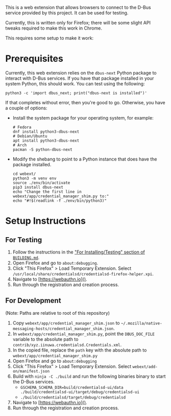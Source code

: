 This is a web extension that allows browsers to connect to the D-Bus service
provided by this project. It can be used for testing.

Currently, this is written only for Firefox; there will be some slight API
tweaks required to make this work in Chrome.

This requires some setup to make it work:

# Prerequisites

Currently, this web extension relies on the `dbus-next` Python package to
interact with D-Bus services. If you have that package installed in your system
Python, this should work. You can test using the following:

```shell
python3 -c 'import dbus_next; print("dbus-next is installed")'
```

If that completes without error, then you're good to go. Otherwise, you have a
couple of options:

- Install the system package for your operating system, for example:
  ```shell
  # Fedora
  dnf install python3-dbus-next
  # Debian/Ubuntu
  apt install python3-dbus-next
  # Arch
  pacman -S python-dbus-next
  ```
- Modify the shebang to point to a Python instance that does have the package installed.
  ```shell
  cd webext/
  python3 -m venv env
  source ./env/bin/activate
  pip3 install dbus-next
  echo "Change the first line in webext/app/credential_manager_shim.py to:"
  echo "#!$(readlink -f ./env/bin/python3)"
  ```

# Setup Instructions

## For Testing

1. Follow the instructions in the ["For Installing/Testing" section of `BUILDING.md`](/BUILDING.md#for-installing-testing).
2. Open Firefox and go to `about:debugging`.
3. Click "This Firefox" > Load Temporary Extension. Select `/usr/local/share/credentialsd/credentialsd-firefox-helper.xpi`.
4. Navigate to [https://webauthn.io]().
5. Run through the registration and creation process.

## For Development

(Note: Paths are relative to root of this repository)

1. Copy `webext/app/credential_manager_shim.json` to `~/.mozilla/native-messaging-hosts/credential_manager_shim.json`.
2. In `webext/app/credential_manager_shim.py`, point the `DBUS_DOC_FILE`
   variable to the absolute path to
   `contrib/xyz.iinuwa.credentialsd.Credentials.xml`.
3. In the copied file, replace the `path` key with the absolute path to `webext/app/credential_manager_shim.py`
4. Open Firefox and go to `about:debugging`
5. Click "This Firefox" > Load Temporary Extension. Select `webext/add-on/manifest.json`
6. Build with `ninja -C ./build` and run the following binaries binary to start the D-Bus services.
   - `GSCHEMA_SCHEMA_DIR=build/credentialsd-ui/data ./build/credentialsd-ui/target/debug/credentialsd-ui`
   - `./build/credentialsd/target/debug/credentialsd`
7. Navigate to [https://webauthn.io]().
8. Run through the registration and creation process.
